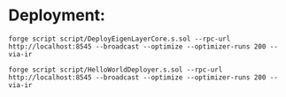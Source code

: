 # Deployment:

`forge script script/DeployEigenLayerCore.s.sol --rpc-url http://localhost:8545 --broadcast --optimize --optimizer-runs 200 --via-ir`

`forge script script/HelloWorldDeployer.s.sol --rpc-url http://localhost:8545 --broadcast --optimize --optimizer-runs 200 --via-ir`
